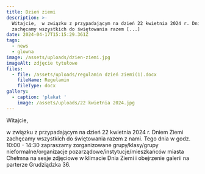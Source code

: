 ```yaml
---
title: Dzień ziemi
description: >-
  Witajcie,  w związku z przypadającym na dzień 22 kwietnia 2024 r. Dniem Ziemi
  zachęcamy wszystkich do świętowania razem [...]
date: 2024-04-17T15:15:29.361Z
tags:
  - news
  - glowna
image: /assets/uploads/dzien-ziemi.jpg
imageAlt: zdjęcie tytułowe
files:
  - file: /assets/uploads/regulamin dzień ziemi(1).docx
    fileName: Regulamin
    fileType: docx
gallery:
  - caption: 'plakat '
    image: /assets/uploads/22 kwietnia 2024.jpg
---
```

Witajcie,

w związku z przypadającym na dzień 22 kwietnia 2024 r. Dniem Ziemi zachęcamy wszystkich do świętowania razem z nami. Tego dnia w godz. 10:00 - 14:30 zapraszamy zorganizowane grupy/klasy/grupy nieformalne/organizacje pozarządowe/instytucje/mieszkańców miasta Chełmna na sesje zdjęciowe w klimacie Dnia Ziemi i obejrzenie galerii na parterze Grudziądzka 36.
